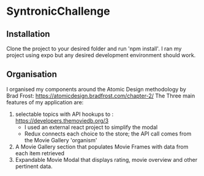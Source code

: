 # SyntronicChallenge

## Installation 
Clone the project to your desired folder and run 'npm install'.
I ran my project using expo but any desired development environment should work.


## Organisation
I organised my components around the Atomic Design methodology by Brad Frost:
https://atomicdesign.bradfrost.com/chapter-2/
The Three main features of my application are:
1) selectable topics with API hookups to : https://developers.themoviedb.org/3
    - I used an external react project to simplify the modal
    - Redux connects each choice to the store; the API call comes from the Movie Gallery 'organism'
2) A Movie Gallery section that populates Movie Frames with data from each item retrieved
3) Expandable Movie Modal that displays rating, movie overview and other pertinent data.

